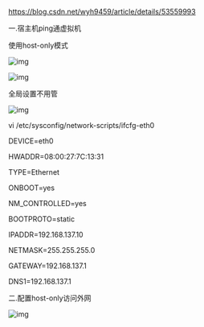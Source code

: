 <https://blog.csdn.net/wyh9459/article/details/53559993>

一.宿主机ping通虚拟机

使用host-only模式

![img](D:\note\img\1)

![img](D:\note\img\2)

全局设置不用管

![img](D:\note\img\3)

vi /etc/sysconfig/network-scripts/ifcfg-eth0

DEVICE=eth0

HWADDR=08:00:27:7C:13:31

TYPE=Ethernet

ONBOOT=yes

NM_CONTROLLED=yes

BOOTPROTO=static

IPADDR=192.168.137.10

NETMASK=255.255.255.0

GATEWAY=192.168.137.1

DNS1=192.168.137.1

二.配置host-only访问外网

![img](D:\note\img\4)